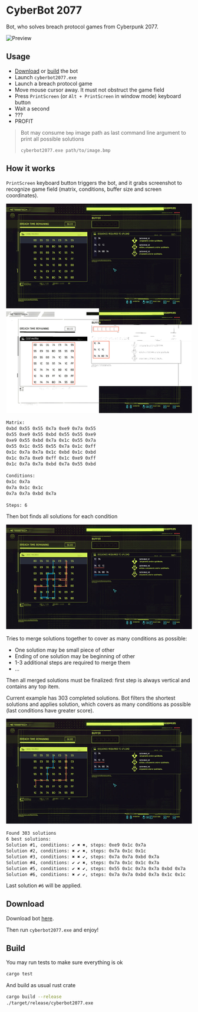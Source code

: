 # CyberBot 2077

Bot, who solves breach protocol games from Cyberpunk 2077.

![Preview](assets/preview.gif)

## Usage

- [Download](#download) or [build](#build) the bot
- Launch `cyberbot2077.exe`
- Launch a breach protocol game
- Move mouse cursor away. It must not obstruct the game field
- Press `PrintScreen` (or `Alt + PrintScreen` in window mode) keyboard button
- Wait a second
- ???
- PROFIT

> Bot may consume `bmp` image path as last command line argument to print all possible solutions
> ```
> cyberbot2077.exe path/to/image.bmp
> ```

## How it works

`PrintScreen` keyboard button triggers the bot, and it grabs screenshot
to recognize game field (matrix, conditions, buffer size and screen coordinates).

![Recognize example](assets/recognize.jpg)

```
Matrix:
0xbd 0x55 0x55 0x7a 0xe9 0x7a 0x55
0x55 0xe9 0x55 0xbd 0x55 0x55 0xe9
0xe9 0x55 0xbd 0x7a 0x1c 0x55 0x7a
0x55 0x1c 0x55 0x55 0x7a 0x1c 0xff
0x1c 0x7a 0x7a 0x1c 0xbd 0x1c 0xbd
0x1c 0x7a 0xe9 0xff 0x1c 0xe9 0xff
0x1c 0x7a 0x7a 0xbd 0x7a 0x55 0xbd

Conditions:
0x1c 0x7a
0x7a 0x1c 0x1c
0x7a 0x7a 0xbd 0x7a

Steps: 6
```

Then bot finds all solutions for each condition

![All solution](assets/all.jpg)

Tries to merge solutions together to cover as many conditions as possible:
- One solution may be small piece of other
- Ending of one solution may be beginning of other
- 1-3 additional steps are required to merge them
- ...

Then all merged solutions must be finalized:
first step is always vertical and contains any top item.

Current example has 303 completed solutions.
Bot filters the shortest solutions and applies solution,
which covers as many conditions as possible (last conditions have greater score).

![Best solutions](assets/best.jpg)

```
Found 303 solutions
6 best solutions:
Solution #1, conditions: ✔ ✖ ✖, steps: 0xe9 0x1c 0x7a
Solution #2, conditions: ✖ ✔ ✖, steps: 0x7a 0x1c 0x1c
Solution #3, conditions: ✖ ✖ ✔, steps: 0x7a 0x7a 0xbd 0x7a
Solution #4, conditions: ✔ ✔ ✖, steps: 0x7a 0x1c 0x1c 0x7a
Solution #5, conditions: ✔ ✖ ✔, steps: 0x55 0x1c 0x7a 0x7a 0xbd 0x7a
Solution #6, conditions: ✖ ✔ ✔, steps: 0x7a 0x7a 0xbd 0x7a 0x1c 0x1c
```

Last solution `#6` will be applied.

## Download

Download bot [here](https://github.com/ricorodriges/cyberbot2077/releases).

Then run `cyberbot2077.exe` and enjoy!

## Build

You may run tests to make sure everything is ok
```sh
cargo test
```

And build as usual rust crate
```sh
cargo build --release
./target/release/cyberbot2077.exe
```